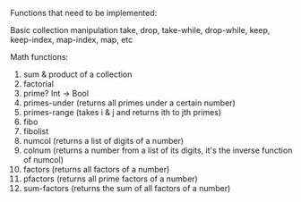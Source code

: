 Functions that need to be implemented:

Basic collection manipulation
take, drop, take-while, drop-while, keep, keep-index, map-index, map, etc

Math functions:
1. sum & product of a collection  
2. factorial  
3. prime? Int -> Bool  
4. primes-under (returns all primes under a certain number)  
5. primes-range (takes i & j and returns ith to jth primes)  
6. fibo  
7. fibolist  
8. numcol (returns a list of digits of a number)  
9. colnum (returns a number from a list of its digits, it's the inverse function of numcol)  
10. factors (returns all factors of a number)  
11. pfactors (returns all prime factors of a number)  
12. sum-factors (returns the sum of all factors of a number)  
